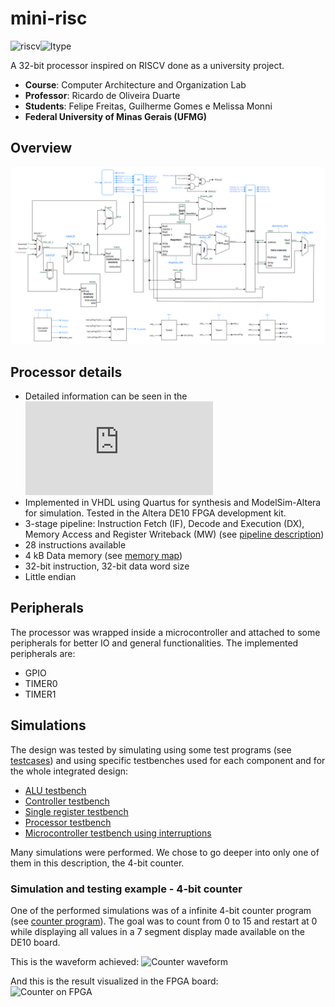 # mini-risc
![riscv](https://img.shields.io/github/languages/top/gscgomes/mini_risc?color=green&label=VHDL)![Itype](https://img.shields.io/badge/ISA-RISCV-violet)

A 32-bit processor inspired on RISCV done as a university project.
- **Course**: Computer Architecture and Organization Lab
- **Professor**: Ricardo de Oliveira Duarte
- **Students**: Felipe Freitas, Guilherme Gomes e Melissa Monni
- **Federal University of Minas Gerais (UFMG)**

## Overview
![Datapath overview](documentation/datapath.drawio.png)

## Processor details

- Detailed information can be seen in the ![mini_risc reference card](https://github.com/GSCGomes/mini_risc/blob/5b894a9f3df50278874b255bd77a849bcce395b7/documentation/mini-risc%20reference%20sheet.pdf)
- Implemented in VHDL using Quartus for synthesis and ModelSim-Altera for simulation. Tested in the Altera DE10 FPGA development kit.
- 3-stage pipeline: Instruction Fetch (IF), Decode and Execution (DX), Memory Access and Register Writeback (MW) (see [pipeline description](documentation/pipeline-description.md))
- 28 instructions available
- 4 kB Data memory (see [memory map](documentation/memory_map.pdf))
- 32-bit instruction, 32-bit data word size
- Little endian

## Peripherals

The processor was wrapped inside a microcontroller and attached to some peripherals for better IO and general functionalities. The implemented peripherals are:
- GPIO
- TIMER0
- TIMER1

## Simulations

The design was tested by simulating using some test programs (see [testcases](testcases)) and using specific testbenches used for each component and for the whole integrated design:
- [ALU testbench](source/tb_alu.vhd)
- [Controller testbench](source/tb_control.vhd)
- [Single register testbench](source/tb_register.vhd)
- [Processor testbench](source/tb_mini_risc.vhd)
- [Microcontroller testbench using interruptions](source/tb_micro_controlador.vhd)

Many simulations were performed. We chose to go deeper into only one of them in this description, the 4-bit counter.

### Simulation and testing example -  4-bit counter

One of the performed simulations was of a infinite 4-bit counter program (see [counter program](testcases/counter.md)). The goal was to count from 0 to 15 and restart at 0 while displaying all values in a 7 segment display made available on the DE10 board.

This is the waveform achieved:
![Counter waveform](https://raw.githubusercontent.com/GSCGomes/mini_risc/021ea58d4fc2d5f4f42f6403e6dd0119d61188de/testcases/counter_wave.png)

And this is the result visualized in the FPGA board:  
![Counter on FPGA](testcases/counter_fpga.gif)
